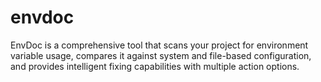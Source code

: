 # envdoc
EnvDoc is a comprehensive tool that scans your project for environment variable usage, compares it against system and file-based configuration, and provides intelligent fixing capabilities with multiple action options.
